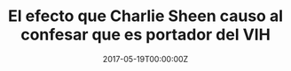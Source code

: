 ---
date: '2017-05-19T00:00:00Z'
external_link: https://web.archive.org/web/20210616055011/https://www.prensalibre.com/vida/escenario/el-efecto-que-charlie-sheen-causo-al-confesar-que-es-portador-del-vih/
image:
  focal_point: Smart
original_link: https://www.prensalibre.com/vida/escenario/el-efecto-que-charlie-sheen-causo-al-confesar-que-es-portador-del-vih/
summary: 'Charlie Sheen revelo que es portador del VIH y que pago millones para mantenerlo
  en secreto. (Foto Prensa Libre: BBC)El 17 de noviembre 2015 el actor Charlie Sheen
  anuncio en el programa Today Show de la cadena de television NBC que era portador
  del virus de la inmunodeficiencia humana (VIH). las noticias que citaban el VIH
  aumentaron un 265% (el 97% nombraban a Sheen); y se registro la mayor cantidad de
  busquedas de Google en un solo dia relacionadas con el virus. Y el pasado jueves
  un estudio de la Escuela de Salud Publica de la Universidad Estatal de San Diego,
  publicado por la revista Prevention Science revela el efecto que tuvo la confesion
  que hiciera el actor sobre su condicion de seropositivo. El coautor del estudio
  Benjamin Althouse, cientifico investigador del Institute of Disease Modeling afirma
  que aunque es dificil cuantificar con precision la magnitud del efecto Sheen, "cuando
  comparamos la revelacion de Sheen con otras campanas tradicionales de concienciacion
  [el efecto] es asombroso".'
title: El efecto que Charlie Sheen causo al confesar que es portador del VIH
---